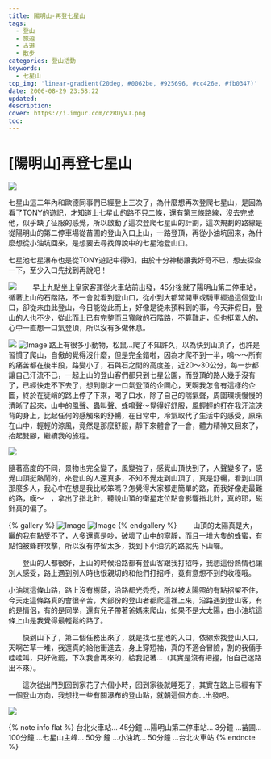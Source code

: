 ```yaml
---
title: 陽明山-再登七星山
tags:
  - 登山
  - 旅遊
  - 古道
  - 散步
categories: 登山活動
keywords:
  - 七星山
top_img: 'linear-gradient(20deg, #0062be, #925696, #cc426e, #fb0347)'
date: 2006-08-29 23:58:22
updated:
description:
cover: https://i.imgur.com/czRDyVJ.png
toc:
---
```


# [陽明山]再登七星山

![](https://lh4.googleusercontent.com/4wNtvM_8pq8Zo9uUfDcFWvGqlspoKVT-B3gz-5_YbKK1=w640-h590-no)

七星山這二年內和歐德同事們已經登上三次了，為什麼想再次登爬七星山，是因為看了TONY的遊記，才知道上七星山的路不只二條，還有第三條路線，沒去完成他，似乎缺了征服的感覺，所以啟動了這次登爬七星山的計劃，這次規劃的路線是從陽明山的第二停車場從苗圃的登山入口上山，一路登頂，再從小油坑回來，為什麼想從小油坑回來，是想要去尋找傳說中的七星池登山口。

七星池七星瀑布也是從TONY遊記中得知，由於十分神秘讓我好奇不已，想去探查一下，至少入口先找到再說吧！

![](https://lh3.googleusercontent.com/-8_xQ4BX5oco/Uw8Sn5BwOfI/AAAAAAAARz0/3Vb9q7Xd0CY/w480-h360-no/DSC01378.jpg)
　　早上九點坐上皇家客運從火車站前出發，45分後就了陽明山第二停車站，循著上山的石階路，不一會就看到登山口，從小到大都常開車或騎車經過這個登山口，卻從未由此登山，今日能從此而上，好像是從未預料到的事，今天非假日，登山的人也不少，從此而上已有完整而且寬敞的石階路，不算難走，但也挺累人的，心中一直想一口氣登頂，所以沒有多做休息。

![](https://lh5.googleusercontent.com/-mMVCWhDNrZ4/Uw8SuKIFduI/AAAAAAAARz8/z1U1dJtRjGk/w480-h360-no/DSC01384.jpg)
![Image](https://i.imgur.com/oQUhDkC.png)
路上有很多小動物，松鼠...爬了不知許久，以為快到山頂了，也許是習慣了爬山，自傲的覺得沒什麼，但是完全錯啦，因為才爬不到一半，鳴～～所有的痛苦都在後半段，路變小了，石與石之間的高度差，近20～30公分，每一步都讓自己汗流不已，一起上山的登山客們都只到七星公園，而登頂的路人幾乎沒有了，已經快走不下去了，想到剛才一口氣登頂的企圖心，天啊我怎會有這樣的企圖，終於在徒峭的路上停了下來，喝了口水，除了自己的喘氣聲，周圍環境慢慢的清晰了起來，山中的風聲、蟲叫聲、蜂鳴聲～覺得好舒服，風輕輕的打在我汗流浹背的身上，比起任何的感觸來的舒暢，在日常中，冷氣取代了生活中的感受，原來在山中，輕輕的涼風，竟然是那麼舒服，靜下來體會了一會，體力精神又回來了，抬起雙腳，繼續我的旅程。

![](https://lh3.googleusercontent.com/-Of3UgVPuSBQ/Uw8Su0bMPzI/AAAAAAAARzg/eSqxlBrUoHg/w480-h360-no/DSC01412.jpg)

隨著高度的不同，景物也完全變了，風變強了，感覺山頂快到了，人聲變多了，感覺山頂挺熱鬧的，來登山的人還真多，不知不覺走到山頂了，真是舒暢，看到山頂那麼多人，我心中在想是我比較笨嗎？怎覺得大家都走簡單的路，而我好像走最難的路，嘆～　，拿出了指北針，聽說山頂的衛星定位點會影響指北針，真的耶，磁針真的偏了。

{% gallery %}
![Image](https://i.imgur.com/czRDyVJ.png)
![Image](https://i.imgur.com/t1NlmRy.png)
{% endgallery %}
　　山頂的太陽真是大，曬的我有點受不了，人多還真是吵，破壞了山中的寧靜，而且一堆大隻的蜂蜜，有點怕被蜂群攻擊，所以沒有停留太多，找到下小油坑的路就先下山囉。

　　登山的人都很好，上山的時候沿路都有登山客跟我打招呼，我想這份熱情也讓別人感受，路上遇到別人時也很親切的和他們打招呼，竟有意想不到的收穫哦。

小油坑這條山路，路上沒有樹蔭，沿路都光禿禿，所以被太陽照的有點招架不住，今天走這條路真的會很辛苦，大部份的登山者都爬這裡上來，沿路遇到登山客，有的是情侶，有的是同學，還有兒子帶著爸媽來爬山，如果不是大太陽，由小油坑這條上山是我覺得最輕鬆的路了。

　　快到山下了，第二個任務出來了，就是找七星池的入口，依線索找登山入口，天啊芒草一堆，我還真的給他衝進去，身上穿短袖，真的不適合冒險，割的我倆手哇哇叫，只好做罷，下次我會再來的，給我記著...（其實是沒有把握，怕自己迷路出不來）。

　　這次從出門到回到家花了六個小時，回到家後就睡死了，其實在路上已經有下一個登山方向，我想找一些有關瀑布的登山點，就朝這個方向...出發吧。

![](https://lh5.googleusercontent.com/-9DHyBR7qQ4M/Uw8Sqoem5FI/AAAAAAAARzQ/t-6UK4T_vzE/w963-h888-no/7mountain.jpg)

{% note info flat %}
台北火車站… 45分鐘 …陽明山第二停車站… 3分鐘 …苗圃… 100分鐘 …七星山主峰… 50分 鐘 …小油坑… 50分鐘 …台北火車站
{% endnote %}